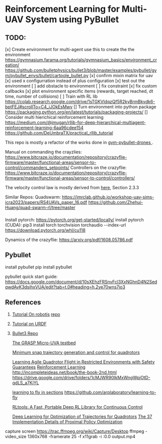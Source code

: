 # Reinforcement Learning for Multi-UAV System using PyBullet

## TODO:
[x] Create environment for multi-agent
    use this to create the the environment
    https://gymnasium.farama.org/tutorials/gymnasium_basics/environment_creation/
    https://github.com/bulletphysics/bullet3/blob/master/examples/pybullet/gym/pybullet_envs/bullet/cartpole_bullet.py
[x] confirm mixin matrix for uav
[x] used x configurration instead of plus configuration
[x] test out the environment
[ ] add obstacle to environment
[ ] fix constraint
[x] fix custom callbacks
[x] plot environment specific items (rewards, target reached, dt time, number of collisions)
[ ] Train with RL lib
    https://colab.research.google.com/drive/1sTGKVldqzQf5R2kyBrmBkvdk6-bptFEJ#scrollTo=C4_iJOkEsMwv
[] Turn environment into python package
    https://packaging.python.org/en/latest/tutorials/packaging-projects/
[] Consider multi hierichical reinforcement learning
    https://medium.com/@jmugan/rllib-for-deep-hierarchical-multiagent-reinforcement-learning-6aa96cdee154
    https://github.com/DeUmbraTX/practical_rllib_tutorial

This repo is mostly a refactor of the works done in [gym-pybullet-drones
](https://github.com/utiasDSL/gym-pybullet-drones).

Manual on commanding the crayzlies:
https://www.bitcraze.io/documentation/repository/crazyflie-firmware/master/functional-areas/sensor-to-control/commanders_setpoints/
Controllers on the crazyflie:
https://www.bitcraze.io/documentation/repository/crazyflie-firmware/master/functional-areas/sensor-to-control/controllers/

The velocity control law is mostly derived from [here](https://citeseerx.ist.psu.edu/document?repid=rep1&type=pdf&doi=791840409e73b26dcbe705bb3817df04f3fecfc7), Section 2.3.3

Similar Repos:
Quadswarm: https://imrclab.github.io/workshop-uav-sims-icra2023/papers/RS4UAVs_paper_16.pdf
https://github.com/Zhehui-Huang/quad-swarm-rl/tree/master
### 
Install pytorch: 
https://pytorch.org/get-started/locally/
install pytorch (CUDA):
pip3 install torch torchvision torchaudio --index-url https://download.pytorch.org/whl/cu118

Dynamics of the crazyflie:
https://arxiv.org/pdf/1608.05786.pdf

## Pybullet
install pybullet
pip install pybullet

pybullet quick start guide: 
https://docs.google.com/document/d/10sXEhzFRSnvFcl3XxNGhnD4N2SedqwdAvK3dsihxVUA/edit?tab=t.0#heading=h.2ye70wns7io3
## References
1. [Tutorial On robotis](https://www.youtube.com/watch?v=KaiznOkKkdA)
    [repo](https://github.com/Robotics-Club-IIT-BHU/Robotics-Club-x-NTU-MAERC-collab/tree/main)
2. [Tutorial on URDF](https://articulatedrobotics.xyz/ready-for-ros-7-urdf/)
3. [Bullet3 Repo](https://github.com/bulletphysics/bullet3)

    [The GRASP Micro-UVA testbed](https://ieeexplore.ieee.org/document/5569026)

    [Minimum snap trajectory generation and control for quadrotors](https://ieeexplore.ieee.org/document/5980409)

    [Learning Agile Quadrotor Flight in Restricted Environments with Safety Guarantees](https://ieeexplore.ieee.org/document/10403939)
    [Reinforcement Learning](http://incompleteideas.net/book/RLbook2020.pdf)
    http://incompleteideas.net/book/the-book-2nd.html
    https://drive.google.com/drive/folders/1cMJWR90IkMxWngWpjOtD-qdLS_a7KiYL


    [learning to fly in sections](https://spectrum.ieee.org/drone-quadrotor)
    https://github.com/arplaboratory/learning-to-fly

    [RLtools: A Fast, Portable Deep RL Library for Continuous Control](https://arxiv.org/pdf/2306.03530.pdf)

    [Deep Learning for Optimization of Trajectories for Quadrotors](https://arxiv.org/abs/2309.15191)
    [The 37 Implementation Details of Proximal Policy Optimization](https://iclr-blog-track.github.io/2022/03/25/ppo-implementation-details/)


capture screen
https://trac.ffmpeg.org/wiki/Capture/Desktop
ffmpeg -video_size 1360x768 -framerate 25 -f x11grab -i :0.0 output.mp4

